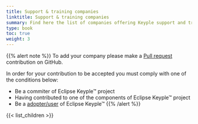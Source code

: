 ```yaml
---
title: Support & training companies
linktitle: Support & training companies
summary: Find here the list of companies offering Keyple support and training.
type: book
toc: true
weight: 3
---
```


{{% alert note %}}
To add your company please make a [Pull request](https://github.com/eclipse/keyple-website/pulls) contribution on GitHub.

In order for your contribution to be accepted you must comply with one of the conditions below:

- Be a commiter of Eclipse Keyple™ project
- Having contributed to one of the components of Eclipse Keyple™ project
- Be a [adopter/user](https://iot.eclipse.org/adopters/) of Eclipse Keyple™
{{% /alert %}}

{{< list_children >}}